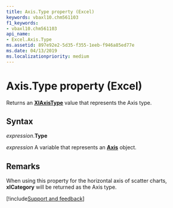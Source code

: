 ```yaml
---
title: Axis.Type property (Excel)
keywords: vbaxl10.chm561103
f1_keywords:
- vbaxl10.chm561103
api_name:
- Excel.Axis.Type
ms.assetid: 897e92e2-5d35-f355-1eeb-f946a85ed77e
ms.date: 04/13/2019
ms.localizationpriority: medium
---
```



# Axis.Type property (Excel)

Returns an **[XlAxisType](Excel.XlAxisType.md)** value that represents the Axis type.


## Syntax

_expression_.**Type**

_expression_ A variable that represents an **[Axis](Excel.Axis(object).md)** object.


## Remarks

When using this property for the horizontal axis of scatter charts, **xlCategory** will be returned as the Axis type.




[!include[Support and feedback](~/includes/feedback-boilerplate.md)]